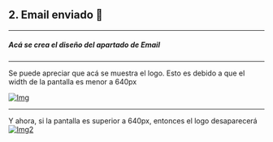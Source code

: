 ## 2. Email enviado 📧

------------

##### Acá se crea el diseño del apartado de Email


------------


Se puede apreciar que acá se muestra el logo. Esto es debido a que el width de la pantalla es menor a 640px

[![Img](https://i.ibb.co/8xY0vmL/mobile.jpg "Img")](https://i.ibb.co/8xY0vmL/mobile.jpg "Img")

------------


Y ahora, si la pantalla es superior a 640px, entonces el logo desaparecerá
[![Img2](https://i.ibb.co/QYpVLFq/pc.jpg "Img2")](https://i.ibb.co/QYpVLFq/pc.jpg "Img2")
